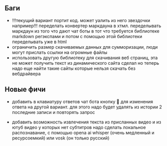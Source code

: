 ## Баги
* !!!текущий вариант портит код. может уалить из него звездочки например!!!
  переделать конвертер маркдауна в хтмл. переделывать маркдаун из того что дают чат боты
  в тот что требуется библиотеке markdown регэкспами и потом с помощью этой библиотеки 
  переделывать уже в html
* ограничить размер скачиваемых данных для сумморизации, люди могут прислать ссылки на огромные файлы
* использовать другую библиотеку для скачивания веб страниц, эта не может получить текст из динамического сайта
    сделал но теперь надо еще найти такие сайты которые нельзя скачать без вебдрайвера





## Новые фичи

* добавить в клавиатуру ответов чат бота кнопку 🎲 для изменения ответа на другой вариант.
  для этого надо будет удалять из истории 2 последние записи и повторять запрос
  
  
* добавить возможность извлечения текста из присланных видео и из ютуб видео у которых нет субтитров
  надо сделать локальное распознавание, с помощью opena ai whisper (очень медленный и ресурсоемкий) или vosk (он только русский)

